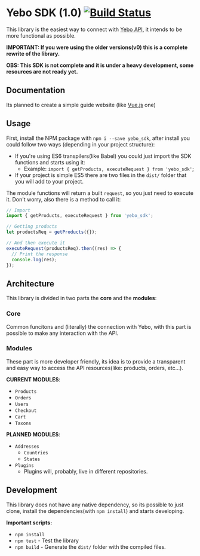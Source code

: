 # Yebo SDK (1.0) [![Build Status](https://travis-ci.org/yebo-ecommerce/js-sdk.svg?branch=develop)](https://travis-ci.org/yebo-ecommerce/js-sdk)
This library is the easiest way to connect with [Yebo API](http://yebo.com.br/), it intends to be more functional as possible.

**IMPORTANT: If you were using the older versions(v0) this is a complete rewrite of the library.**

**OBS: This SDK is not complete and it is under a heavy development, some resources are not ready yet.**

## Documentation
Its planned to create a simple guide website (like [Vue.js](http://vuejs.org/guide/) one)

## Usage
First, install the NPM package with `npm i --save yebo_sdk`, after install you could follow two ways (depending in your project structure):

* If you're using ES6 transpilers(like Babel) you could just import the SDK functions and starts using it:
  * Example: `import { getProducts, executeRequest } from 'yebo_sdk'`;
* If your project is simple ES5 there are two files in the `dist/` folder that you will add to your project.

The module functions will return a built `request`, so you just need to execute it. Don't worry, also there is a method to call it:
```javascript
// Import
import { getProducts, executeRequest } from 'yebo_sdk';

// Getting products
let productsReq = getProducts({});

// And then execute it
executeRequest(productsReq).then((res) => {
  // Print the response
  console.log(res);
});
```

## Architecture
This library is divided in two parts the **core** and the **modules**:

### Core
Common funcitons and (literally) the connection with Yebo, with this part is possible to make any
interaction with the API.

### Modules
These part is more developer friendly, its idea is to provide a transparent and easy way to access
the API resources(like: products, orders, etc...).

**CURRENT MODULES**:

* `Products`
* `Orders`
* `Users`
* `Checkout`
* `Cart`
* `Taxons`

**PLANNED MODULES**:

* `Addresses`
  * `Countries`
  * `States`
* `Plugins`
  * Plugins will, probably, live in different repositories.

## Development
This library does not have any native dependency, so its possible to just clone, install the
dependencies(with `npm install`) and starts developing.

**Important scripts:**

* `npm install`
* `npm test` - Test the library
* `npm build` - Generate the `dist/` folder with the compiled files.
